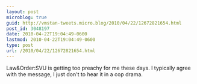 ```yaml
---
layout: post
microblog: true
guid: http://vmstan-tweets.micro.blog/2010/04/22/12672821654.html
post_id: 3048197
date: 2010-04-22T19:04:49-0600
lastmod: 2010-04-22T19:04:49-0600
type: post
url: /2010/04/22/12672821654.html
---
```

Law&Order:SVU is getting too preachy for me these days. I typically agree with the message, I just don't to hear it in a cop drama.
